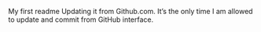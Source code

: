 My first readme
Updating it from Github.com. It’s the only time I am allowed to update and commit from GitHub interface.
